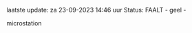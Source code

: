 laatste update: 
za 23-09-2023 14:46   uur 
Status: FAALT - geel - 
<div class="service Y">microstation</div>
